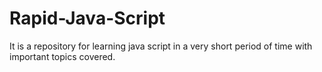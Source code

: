 # Rapid-Java-Script
It is a repository for learning java script in a very short period of time with important topics covered. 
